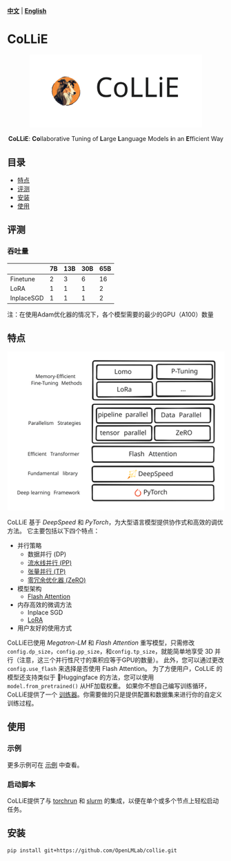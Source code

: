 [**中文**](./README.md) | [**English**](./README_EN.md)

# CoLLiE
<div align="center">
 <img src="docs/assets/images/collie_icon.svg" width="400px">

**CoLLiE**: **Co**llaborative Tuning of **L**arge **L**anguage Models **i**n an **E**fficient Way

</div>

## 目录
- [特点](#特点)
- [评测](#评测)
- [安装](#安装)
- [使用](#使用)

## 评测
### 吞吐量
|            | 7B   | 13B  | 30B  | 65B  |
| ---------- | ---- | ---- | ---- | ---- |
| Finetune   | 2    | 3    | 6    | 16   |
| LoRA       | 1    | 1    | 1    | 2    |
| InplaceSGD | 1    | 1    | 1    | 2    |

注：在使用Adam优化器的情况下，各个模型需要的最少的GPU（A100）数量

## 特点
<div align="center">
    <img src="docs/assets/images/features.svg" width="800px">
</div>

CoLLiE 基于 *DeepSpeed* 和 *PyTorch*，为大型语言模型提供协作式和高效的调优方法。
它主要包括以下四个特点：
- 并行策略
  - 数据并行 (DP)
  - [流水线并行 (PP)](https://arxiv.org/pdf/1811.06965.pdf)
  - [张量并行 (TP)](https://arxiv.org/pdf/2104.04473.pdf)
  - [零冗余优化器 (ZeRO)](https://arxiv.org/pdf/1910.02054.pdf)
- 模型架构
  - [Flash Attention](https://arxiv.org/pdf/2205.14135.pdf)
- 内存高效的微调方法
  - Inplace SGD
  - [LoRA](https://arxiv.org/pdf/2106.09685.pdf)
- 用户友好的使用方式

CoLLiE已使用 *Megatron-LM* 和 *Flash Attention* 重写模型，只需修改 ```config.dp_size```，```config.pp_size```，和```config.tp_size```，就能简单地享受 3D 并行（注意，这三个并行性尺寸的乘积应等于GPU的数量）。
此外，您可以通过更改 ```config.use_flash``` 来选择是否使用 Flash Attention。
为了方便用户，CoLLiE 的模型还支持类似于 🤗Huggingface 的方法，您可以使用 ```model.from_pretrained()``` 从HF加载权重。
如果你不想自己编写训练循环，CoLLiE提供了一个 [训练器](collie/trainer/trainer.py)。你需要做的只是提供配置和数据集来进行你的自定义训练过程。

## 使用

### 示例
更多示例可在 [示例](examples) 中查看。

### 启动脚本
CoLLiE提供了与 [torchrun](https://pytorch.org/docs/stable/elastic/run.html) 和 [slurm](https://github.com/SchedMD/slurm) 的集成，以便在单个或多个节点上轻松启动任务。

## 安装
```bash
pip install git+https://github.com/OpenLMLab/collie.git
```